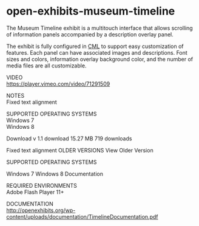 # open-exhibits-museum-timeline
The Museum Timeline exhibit is a multitouch interface that allows scrolling of information panels accompanied by a description overlay panel.

The exhibit is fully configured in [CML](http://www.creativeml.org/doku.php) to support easy customization of features. Each panel can have associated images and descriptions. Font sizes and colors, information overlay background color, and the number of media files are all customizable.

VIDEO<br>
https://player.vimeo.com/video/71291509

NOTES<br>
Fixed text alignment

SUPPORTED OPERATING SYSTEMS<br>
Windows 7<br>
Windows 8

Download
v 1.1  download 15.27 MB 719 downloads

Fixed text alignment
OLDER VERSIONS View Older Version

SUPPORTED OPERATING SYSTEMS

Windows 7
Windows 8
Documentation

REQUIRED ENVIRONMENTS<br>
Adobe Flash Player 11+

DOCUMENTATION<br>
http://openexhibits.org/wp-content/uploads/documentation/TimelineDocumentation.pdf
